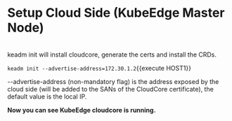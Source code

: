 # Setup Cloud Side (KubeEdge Master Node)
<br>
keadm init will install cloudcore, generate the certs and install the CRDs.

`keadm init --advertise-address=172.30.1.2`{{execute HOST1}}

--advertise-address (non-mandatory flag) is the address exposed by the cloud side (will be added to the SANs of the CloudCore certificate), the default value is the local IP.

**Now you can see KubeEdge cloudcore is running.**
